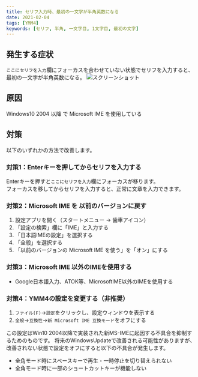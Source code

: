 ```yaml
---
title: セリフ入力時、最初の一文字が半角英数になる
date: 2021-02-04
tags: [YMM4]
keywords: [セリフ, 半角, 一文字目, 1文字目, 最初の文字]
---
```

## 発生する症状
`ここにセリフを入力`欄にフォーカスを合わせていない状態でセリフを入力すると、最初の一文字が半角英数になる。
![スクリーンショット](セリフ入力時、最初の一文字が半角英数になる-1.png)


## 原因
Windows10 2004 以降 で Microsoft IME を使用している

## 対策
以下のいずれかの方法で改善します。
### 対策1：Enterキーを押してからセリフを入力する
Enterキーを押すと`ここにセリフを入力`欄にフォーカスが移ります。  
フォーカスを移してからセリフを入力すると、正常に文章を入力できます。

### 対策2：Microsoft IME を 以前のバージョンに戻す
1. 設定アプリを開く（スタートメニュー → 歯車アイコン）
1. 「設定の検索」欄に「IME」と入力する
1. 「日本語IMEの設定」を選択する
1. 「全般」を選択する
1. 「以前のバージョンの Microsoft IME を使う」を「オン」にする

### 対策3：Microsoft IME 以外のIMEを使用する
- Google日本語入力、ATOK等、MicrosoftIME以外のIMEを使用する

### 対策4：YMM4の設定を変更する（非推奨）
1. `ファイル(F)`→`設定`をクリックし、設定ウィンドウを表示する
1. `全般`→`互換性`→`新 Microsoft IME 互換モード`をオフにする

この設定はWin10 2004以降で実装された新MS-IMEに起因する不具合を抑制するためのものです。
将来のWindowsUpdateで改善される可能性がありますが、改善されない状態で設定をオフにすると以下の不具合が発生します。

- 全角モード時にスペースキーで再生・一時停止を切り替えられない
- 全角モード時に一部のショートカットキーが機能しない